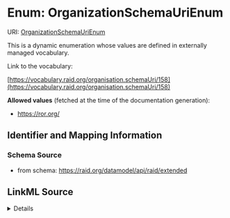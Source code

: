 # Enum: OrganizationSchemaUriEnum 



URI: [OrganizationSchemaUriEnum](../enums/OrganizationSchemaUriEnum.md)


This is a dynamic enumeration whose values are defined in externally managed vocabulary. 

Link to the vocabulary:

[https://vocabulary.raid.org/organisation.schemaUri/158](https://vocabulary.raid.org/organisation.schemaUri/158)


**Allowed values** (fetched at the time of the documentation generation):

* https://ror.org/











## Identifier and Mapping Information







### Schema Source


* from schema: https://raid.org/datamodel/api/raid/extended







## LinkML Source

<details>
```yaml
name: OrganizationSchemaUriEnum
from_schema: https://raid.org/datamodel/api/raid/extended
rank: 1000
reachable_from:
  source_ontology: https://vocabs.ardc.edu.au/repository/api/sparql/raid_research-activity-identifier-raid-controlled-lists_raid-cl-v1-1
  source_nodes:
  - https://vocabulary.raid.org/organisation.schemaUri/158
  relationship_types:
  - skos:hasTopConcept
  is_direct: true
  include_self: false
  traverse_up: false

```
</details>
